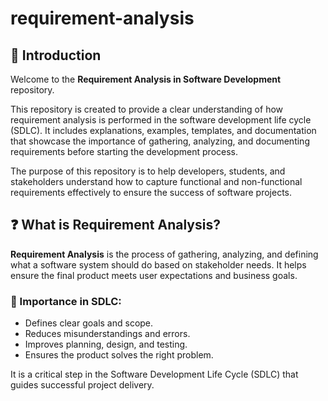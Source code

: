# requirement-analysis
## 📄 Introduction

Welcome to the **Requirement Analysis in Software Development** repository.

This repository is created to provide a clear understanding of how requirement analysis is performed in the software development life cycle (SDLC). It includes explanations, examples, templates, and documentation that showcase the importance of gathering, analyzing, and documenting requirements before starting the development process.

The purpose of this repository is to help developers, students, and stakeholders understand how to capture functional and non-functional requirements effectively to ensure the success of software projects.

## ❓ What is Requirement Analysis?

**Requirement Analysis** is the process of gathering, analyzing, and defining what a software system should do based on stakeholder needs. It helps ensure the final product meets user expectations and business goals.

### 📌 Importance in SDLC:
- Defines clear goals and scope.
- Reduces misunderstandings and errors.
- Improves planning, design, and testing.
- Ensures the product solves the right problem.

It is a critical step in the Software Development Life Cycle (SDLC) that guides successful project delivery.

